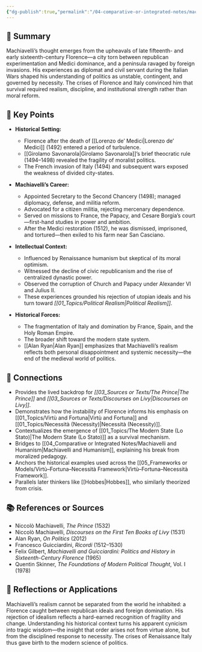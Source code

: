 ```yaml
---
{"dg-publish":true,"permalink":"/04-comparative-or-integrated-notes/machiavelli-in-context/","title":"Machiavelli in Context","tags":["political_philosophy","machiavelli","florence","italian_renaissance","history"]}
---
```



## 🧭 Summary
Machiavelli’s thought emerges from the upheavals of late fifteenth- and early sixteenth-century Florence—a city torn between republican experimentation and Medici dominance, and a peninsula ravaged by foreign invasions. His experiences as diplomat and civil servant during the Italian Wars shaped his understanding of politics as unstable, contingent, and governed by necessity. The crises of Florence and Italy convinced him that survival required realism, discipline, and institutional strength rather than moral reform.

## 🧩 Key Points
- **Historical Setting:**  
  - Florence after the death of [[Lorenzo de’ Medici\|Lorenzo de’ Medici]] (1492) entered a period of turbulence.  
  - [[Girolamo Savonarola\|Girolamo Savonarola]]’s brief theocratic rule (1494–1498) revealed the fragility of moralist politics.  
  - The French invasion of Italy (1494) and subsequent wars exposed the weakness of divided city-states.  

- **Machiavelli’s Career:**  
  - Appointed Secretary to the Second Chancery (1498); managed diplomacy, defense, and militia reform.  
  - Advocated for a citizen militia, rejecting mercenary dependence.  
  - Served on missions to France, the Papacy, and Cesare Borgia’s court—first-hand studies in power and ambition.  
  - After the Medici restoration (1512), he was dismissed, imprisoned, and tortured—then exiled to his farm near San Casciano.  

- **Intellectual Context:**  
  - Influenced by Renaissance humanism but skeptical of its moral optimism.  
  - Witnessed the decline of civic republicanism and the rise of centralized dynastic power.  
  - Observed the corruption of Church and Papacy under Alexander VI and Julius II.  
  - These experiences grounded his rejection of utopian ideals and his turn toward *[[01_Topics/Political Realism\|Political Realism]]*.  

- **Historical Forces:**  
  - The fragmentation of Italy and domination by France, Spain, and the Holy Roman Empire.  
  - The broader shift toward the modern state system.  
  - [[Alan Ryan\|Alan Ryan]] emphasizes that Machiavelli’s realism reflects both personal disappointment and systemic necessity—the end of the medieval world of politics.  

## 🔗 Connections
- Provides the lived backdrop for *[[03_Sources or Texts/The Prince\|The Prince]]* and *[[03_Sources or Texts/Discourses on Livy\|Discourses on Livy]]*.  
- Demonstrates how the instability of Florence informs his emphasis on [[01_Topics/Virtù and Fortuna\|Virtù and Fortuna]] and [[01_Topics/Necessità (Necessity)\|Necessità (Necessity)]].  
- Contextualizes the emergence of [[01_Topics/The Modern State (Lo Stato)\|The Modern State (Lo Stato)]] as a survival mechanism.  
- Bridges to [[04_Comparative or Integrated Notes/Machiavelli and Humanism\|Machiavelli and Humanism]], explaining his break from moralized pedagogy.  
- Anchors the historical examples used across the [[05_Frameworks or Models/Virtù–Fortuna–Necessità Framework\|Virtù–Fortuna–Necessità Framework]].  
- Parallels later thinkers like [[Hobbes\|Hobbes]], who similarly theorized from crisis.  

## 📚 References or Sources
- Niccolò Machiavelli, *The Prince* (1532)  
- Niccolò Machiavelli, *Discourses on the First Ten Books of Livy* (1531)  
- Alan Ryan, *On Politics* (2012)  
- Francesco Guicciardini, *Ricordi* (1512–1530)  
- Felix Gilbert, *Machiavelli and Guicciardini: Politics and History in Sixteenth-Century Florence* (1965)  
- Quentin Skinner, *The Foundations of Modern Political Thought*, Vol. I (1978)

## 💬 Reflections or Applications
Machiavelli’s realism cannot be separated from the world he inhabited: a Florence caught between republican ideals and foreign domination. His rejection of idealism reflects a hard-earned recognition of fragility and change. Understanding his historical context turns his apparent cynicism into tragic wisdom—the insight that order arises not from virtue alone, but from the disciplined response to necessity. The crises of Renaissance Italy thus gave birth to the modern science of politics.